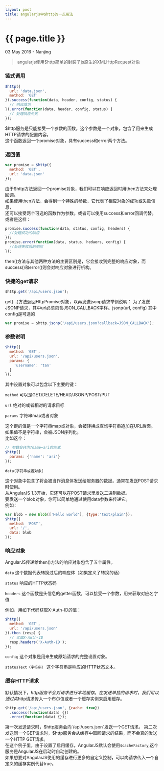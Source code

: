 ```yaml
---
layout: post
title: angularjs中$http的一点用法
---
```


{{ page.title }}
================

<p class="meta">03 May 2016 - Nanjing</p>

> angularjs使用$http简单的封装了js原生的XMLHttpRequest对象
### 链式调用
```javascript
$http({
  url: 'data.json',
  method: 'GET'
}).success(function(data, header, config, status) {
  // 响应成功    
}).error(function(data, header, config, status) {
  // 处理响应失败
});
```
$http服务是只能接受一个参数的函数，这个参数是一个对象，包含了用来生成HTTP请求的配置内容。  
这个函数返回一个promise对象，具有success和error两个方法。
### 返回值
```javascript
var promise = $http({
  method: 'GET',
  url: 'data.json'
});
```
由于$http方法返回一个promise对象，我们可以在响应返回时用then方法来处理回调。  
如果使用then方法，会得到一个特殊的参数，它代表了相应对象的成功或失败信息，  
还可以接受两个可选的函数作为参数。或者可以使用success和error回调代替。  
或者是这样：  
```javascript
promise.success(function(data, status, config, headers) {
  //处理成功的响应
});
promise.error(function(data, status, hedaers, config) {
  //处理失败后的响应
});
```
then()方法与其他两种方法的主要区别是，它会接收到完整的响应对象，而success()和error()则会对响应对象进行析构。
### 快捷的get请求
```javascript
$http.get('/api/users.json');
```
get(...)方法返回HttpPromise对象，以再发送jsonp请求举例说明： 为了发送JSONP请求，其中url必须包含JSON_CALLBACK字样。jsonp(url, config) 其中config是可选的
```javascript
var promise = $http.jsonp('/api/users.json?callback=JSON_CALLBACK');
```
### 参数说明
```javascript
$http({
  method: 'GET',
  url: '/api/users.json',
  params: {
    'username': 'tan'
  }
});
```
其中设置对象可以包含以下主要的键：

`method` 可以是GET/DELETE/HEAD/JSONP/POST/PUT

`url` 绝对的或者相对的请求目标

`params` 字符串map或者对象

这个键的值是一个字符串map或对象，会被转换成查询字符串追加在URL后面。如果值不是字符串，会被JSON序列化。  
 比如这个：
```javascript 
// 参数会转为?name=ari的形式
$http({
  params: {'name': 'ari'}
});
```
`data(字符串或者对象)`

 这个对象中包含了将会被当作消息体发送给服务器的数据。通常在发送POST请求时使用。  
 从AngularJS 1.3开始，它还可以在POST请求里发送二进制数据。  
 要发送一个blob对象，你可以简单地通过使用data参数来传递它。  
 例如：
```javascript  
var blob = new Blob(['Hello world'], {type:'text/plain'});
$http({
  method: 'POST',
  url: '/',
  data: blob
});
```
### 响应对象
AngularJS传递给then()方法的响应对象包含了五个属性。

`data` 这个数据代表转换过后的响应体（如果定义了转换的话）

`status` 响应的HTTP状态码

`headers` 这个函数是头信息的getter函数，可以接受一个参数，用来获取对应名字值

例如，用如下代码获取X-Auth-ID的值：
```javascript  
$http({
  method: 'GET',
  url: '/api/users.json'
}).then (resp) {
  // 读取X-Auth-ID
  resp.headers('X-Auth-ID');
});
```
`config` 这个对象是用来生成原始请求的完整设置对象。

`statusText（字符串）` 这个字符串是响应的HTTP状态文本。
### 缓存HTTP请求
 默认情况下，$http服务不会对请求进行本地缓存。  
 在发送单独的请求时，我们可以通过向$http请求传入一个布尔值或者一个缓存实例来启用缓存。
```javascript  
$http.get('/api/users.json', {cache: true})
  .success(function(data) {})
  .error(function(data) {});
```
第一次发送请求时，$http服务会向`/api/users.json`发送一个GET请求。  
第二次发送同一个GET请求时，$http服务会从缓存中取回请求的结果，而不会真的发送一个HTTP GET请求。  
在这个例子里，由于设置了启用缓存，AngularJS默认会使用`$cacheFactory`,这个服务是AngularJS在启动时自动创建的。  
如果想要对AngularJS使用的缓存进行更多的自定义控制，可以向请求传入一个自定义的缓存实例代替true。